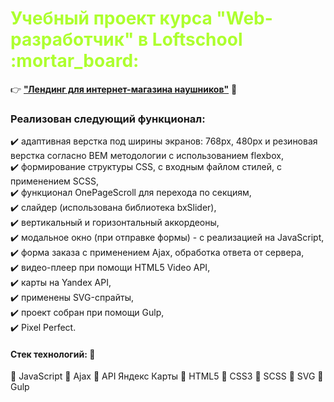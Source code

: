 <h1 style="color:#ADFF2F;" >Учебный проект курса "Web-разработчик" в Loftschool :mortar_board:</h1>

:point_right: **[**"Лендинг для интернет-магазина наушников"**](https://alex1986nder.github.io/beats/)** :open_file_folder:

### Реализован следующий функционал: 


 
:heavy_check_mark: адаптивная верстка под ширины экранов: 768px, 480px и резиновая верстка согласно BEM методологии  c использованием flexbox,     
:heavy_check_mark: формирование структуры CSS, с входным файлом стилей, с применением SCSS,         
:heavy_check_mark: функционал OnePageScroll для перехода по секциям,     
:heavy_check_mark: слайдер (использована библиотека bxSlider),     
:heavy_check_mark: вертикальный и горизонтальный аккордеоны,     
:heavy_check_mark: модальное окно (при отправке формы) - с реализацией на JavaScript,     
:heavy_check_mark: форма заказа с применением Ajax, обработка ответа от сервера,     
:heavy_check_mark: видео-плеер при помощи HTML5 Video API,    
:heavy_check_mark: карты на Yandex API,    
:heavy_check_mark: применены SVG-спрайты,     
:heavy_check_mark: проект собран при помощи Gulp,     
:heavy_check_mark: Pixel Perfect.     

#### Стек технологий: :briefcase:
:small_blue_diamond:	JavaScript
:small_blue_diamond:	Ajax
:small_blue_diamond:	API Яндекс Карты
:small_blue_diamond:  HTML5
:small_blue_diamond:	CSS3
:small_blue_diamond:	SCSS
:small_blue_diamond:	SVG
:small_blue_diamond:	Gulp




